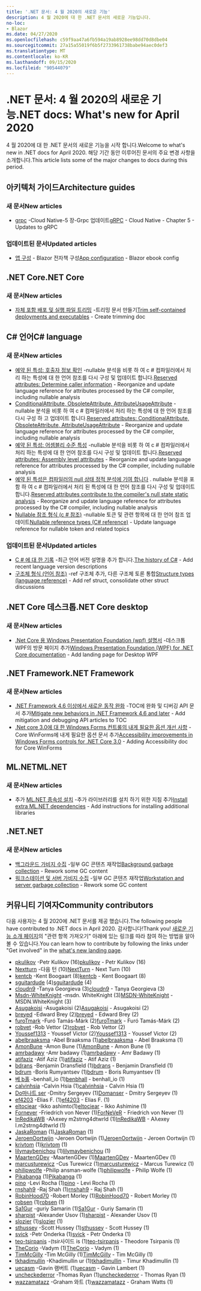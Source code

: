 ```yaml
---
title: '.NET 문서: 4 월 2020의 새로운 기능'
description: 4 월 2020에 대 한 .NET 문서의 새로운 기능입니다.
no-loc:
- Blazor
ms.date: 04/27/2020
ms.openlocfilehash: c59f9aa47a6fb594a19ab8928ee98dd70d8dbe04
ms.sourcegitcommit: 27a15a55019f6b5f2733961738babe94aec0def3
ms.translationtype: MT
ms.contentlocale: ko-KR
ms.lasthandoff: 09/15/2020
ms.locfileid: "90544079"
---
```

# <a name="net-docs-whats-new-for-april-2020"></a><span data-ttu-id="c053e-103">.NET 문서: 4 월 2020의 새로운 기능</span><span class="sxs-lookup"><span data-stu-id="c053e-103">.NET docs: What's new for April 2020</span></span>

<span data-ttu-id="c053e-104">4 월 2020에 대 한 .NET 문서의 새로운 기능을 시작 합니다.</span><span class="sxs-lookup"><span data-stu-id="c053e-104">Welcome to what's new in .NET docs for April 2020.</span></span> <span data-ttu-id="c053e-105">해당 기간 동안 이루어진 문서의 주요 변경 사항을 소개합니다.</span><span class="sxs-lookup"><span data-stu-id="c053e-105">This article lists some of the major changes to docs during this period.</span></span>

## <a name="architecture-guides"></a><span data-ttu-id="c053e-106">아키텍처 가이드</span><span class="sxs-lookup"><span data-stu-id="c053e-106">Architecture guides</span></span>

### <a name="new-articles"></a><span data-ttu-id="c053e-107">새 문서</span><span class="sxs-lookup"><span data-stu-id="c053e-107">New articles</span></span>

- <span data-ttu-id="c053e-108">[grpc](../architecture/cloud-native/grpc.md) -Cloud Native-5 장-Grpc 업데이트</span><span class="sxs-lookup"><span data-stu-id="c053e-108">[gRPC](../architecture/cloud-native/grpc.md) - Cloud Native - Chapter 5 - Updates to gRPC</span></span>

### <a name="updated-articles"></a><span data-ttu-id="c053e-109">업데이트된 문서</span><span class="sxs-lookup"><span data-stu-id="c053e-109">Updated articles</span></span>

- <span data-ttu-id="c053e-110">[앱 구성](../architecture/blazor-for-web-forms-developers/config.md)  -  Blazor 전자책 구성</span><span class="sxs-lookup"><span data-stu-id="c053e-110">[App configuration](../architecture/blazor-for-web-forms-developers/config.md) - Blazor ebook config</span></span>

## <a name="net-core"></a><span data-ttu-id="c053e-111">.NET Core</span><span class="sxs-lookup"><span data-stu-id="c053e-111">.NET Core</span></span>

### <a name="new-articles"></a><span data-ttu-id="c053e-112">새 문서</span><span class="sxs-lookup"><span data-stu-id="c053e-112">New articles</span></span>

- <span data-ttu-id="c053e-113">[자체 포함 배포 및 실행 파일 트리밍](../core/deploying/trim-self-contained.md) -트리밍 문서 만들기</span><span class="sxs-lookup"><span data-stu-id="c053e-113">[Trim self-contained deployments and executables](../core/deploying/trim-self-contained.md) - Create trimming doc</span></span>

## <a name="c-language"></a><span data-ttu-id="c053e-114">C# 언어</span><span class="sxs-lookup"><span data-stu-id="c053e-114">C# language</span></span>

### <a name="new-articles"></a><span data-ttu-id="c053e-115">새 문서</span><span class="sxs-lookup"><span data-stu-id="c053e-115">New articles</span></span>

- <span data-ttu-id="c053e-116">[예약 된 특성: 호출자 정보 확인](../csharp/language-reference/attributes/caller-information.md) -nullable 분석을 비롯 하 여 c # 컴파일러에서 처리 하는 특성에 대 한 언어 참조를 다시 구성 및 업데이트 합니다.</span><span class="sxs-lookup"><span data-stu-id="c053e-116">[Reserved attributes: Determine caller information](../csharp/language-reference/attributes/caller-information.md) - Reorganize and update language reference for attributes processed by the C# compiler, including nullable analysis</span></span>
- <span data-ttu-id="c053e-117">[ConditionalAttribute, ObsoleteAttribute, AttributeUsageAttribute](../csharp/language-reference/attributes/general.md) -nullable 분석을 비롯 하 여 c # 컴파일러에서 처리 하는 특성에 대 한 언어 참조를 다시 구성 하 고 업데이트 합니다.</span><span class="sxs-lookup"><span data-stu-id="c053e-117">[Reserved attributes: ConditionalAttribute, ObsoleteAttribute, AttributeUsageAttribute](../csharp/language-reference/attributes/general.md) - Reorganize and update language reference for attributes processed by the C# compiler, including nullable analysis</span></span>
- <span data-ttu-id="c053e-118">[예약 된 특성: 어셈블리 수준 특성](../csharp/language-reference/attributes/global.md) -nullable 분석을 비롯 하 여 c # 컴파일러에서 처리 하는 특성에 대 한 언어 참조를 다시 구성 및 업데이트 합니다.</span><span class="sxs-lookup"><span data-stu-id="c053e-118">[Reserved attributes: Assembly level attributes](../csharp/language-reference/attributes/global.md) - Reorganize and update language reference for attributes processed by the C# compiler, including nullable analysis</span></span>
- <span data-ttu-id="c053e-119">[예약 된 특성은 컴파일러의 null 상태 정적 분석에 기여 합니다](../csharp/language-reference/attributes/nullable-analysis.md) . nullable 분석을 포함 하 여 c # 컴파일러에서 처리 된 특성에 대 한 언어 참조를 다시 구성 및 업데이트 합니다.</span><span class="sxs-lookup"><span data-stu-id="c053e-119">[Reserved attributes contribute to the compiler's null state static analysis](../csharp/language-reference/attributes/nullable-analysis.md) - Reorganize and update language reference for attributes processed by the C# compiler, including nullable analysis</span></span>
- <span data-ttu-id="c053e-120">[Nullable 참조 형식 (c # 참조)](../csharp/language-reference/builtin-types/nullable-reference-types.md) -nullable 토큰 및 관련 항목에 대 한 언어 참조 업데이트</span><span class="sxs-lookup"><span data-stu-id="c053e-120">[Nullable reference types (C# reference)](../csharp/language-reference/builtin-types/nullable-reference-types.md) - Update language reference for nullable token and related topics</span></span>

### <a name="updated-articles"></a><span data-ttu-id="c053e-121">업데이트된 문서</span><span class="sxs-lookup"><span data-stu-id="c053e-121">Updated articles</span></span>

- <span data-ttu-id="c053e-122">[C \# 에 대 한 기록](../csharp/whats-new/csharp-version-history.md) -최근 언어 버전 설명을 추가 합니다.</span><span class="sxs-lookup"><span data-stu-id="c053e-122">[The history of C\#](../csharp/whats-new/csharp-version-history.md) - Add recent language version descriptions</span></span>
- <span data-ttu-id="c053e-123">[구조체 형식 (언어 참조)](../csharp/language-reference/builtin-types/struct.md) -ref 구조체 추가, 다른 구조체 토론 통합</span><span class="sxs-lookup"><span data-stu-id="c053e-123">[Structure types (language reference)](../csharp/language-reference/builtin-types/struct.md) - Add ref struct, consolidate other struct discussions</span></span>

## <a name="net-core-desktop"></a><span data-ttu-id="c053e-124">.NET Core 데스크톱</span><span class="sxs-lookup"><span data-stu-id="c053e-124">.NET Core desktop</span></span>

### <a name="new-articles"></a><span data-ttu-id="c053e-125">새 문서</span><span class="sxs-lookup"><span data-stu-id="c053e-125">New articles</span></span>

- <span data-ttu-id="c053e-126">[.Net Core 용 Windows Presentation Foundation (wpf) 설명서](../desktop-wpf/index.yml) -데스크톱 WPF의 방문 페이지 추가</span><span class="sxs-lookup"><span data-stu-id="c053e-126">[Windows Presentation Foundation (WPF) for .NET Core documentation](../desktop-wpf/index.yml) - Add landing page for Desktop WPF</span></span>

## <a name="net-framework"></a><span data-ttu-id="c053e-127">.NET Framework</span><span class="sxs-lookup"><span data-stu-id="c053e-127">.NET Framework</span></span>

### <a name="new-articles"></a><span data-ttu-id="c053e-128">새 문서</span><span class="sxs-lookup"><span data-stu-id="c053e-128">New articles</span></span>

- <span data-ttu-id="c053e-129">[.NET Framework 4.6 이상에서 새로운 동작 완화](../framework/migration-guide/mitigations.md) -TOC에 완화 및 디버깅 API 문서 추가</span><span class="sxs-lookup"><span data-stu-id="c053e-129">[Mitigate new behaviors in .NET Framework 4.6 and later](../framework/migration-guide/mitigations.md) - Add mitigation and debugging API articles to TOC</span></span>
- <span data-ttu-id="c053e-130">[.Net core 3.0에 대 한 Windows Forms 컨트롤의 내게 필요한 옵션 개선 사항](/dotnet/desktop/winforms/windows-forms-accessibility-improvements) -Core WinForms에 내게 필요한 옵션 문서 추가</span><span class="sxs-lookup"><span data-stu-id="c053e-130">[Accessibility improvements in Windows Forms controls for .NET Core 3.0](/dotnet/desktop/winforms/windows-forms-accessibility-improvements) - Adding Accessibility doc for Core WinForms</span></span>

## <a name="mlnet"></a><span data-ttu-id="c053e-131">ML.NET</span><span class="sxs-lookup"><span data-stu-id="c053e-131">ML.NET</span></span>

### <a name="new-articles"></a><span data-ttu-id="c053e-132">새 문서</span><span class="sxs-lookup"><span data-stu-id="c053e-132">New articles</span></span>

- <span data-ttu-id="c053e-133">추가 [ML.NET 종속성 설치](../machine-learning/how-to-guides/install-extra-dependencies.md) -추가 라이브러리를 설치 하기 위한 지침 추가</span><span class="sxs-lookup"><span data-stu-id="c053e-133">[Install extra ML.NET dependencies](../machine-learning/how-to-guides/install-extra-dependencies.md) - Add instructions for installing additional libraries</span></span>

## <a name="net"></a><span data-ttu-id="c053e-134">.NET</span><span class="sxs-lookup"><span data-stu-id="c053e-134">.NET</span></span>

### <a name="new-articles"></a><span data-ttu-id="c053e-135">새 문서</span><span class="sxs-lookup"><span data-stu-id="c053e-135">New articles</span></span>

- <span data-ttu-id="c053e-136">[백그라운드 가비지 수집](../standard/garbage-collection/background-gc.md) -일부 GC 콘텐츠 재작업</span><span class="sxs-lookup"><span data-stu-id="c053e-136">[Background garbage collection](../standard/garbage-collection/background-gc.md) - Rework some GC content</span></span>
- <span data-ttu-id="c053e-137">[워크스테이션 및 서버 가비지 수집](../standard/garbage-collection/workstation-server-gc.md) -일부 GC 콘텐츠 재작업</span><span class="sxs-lookup"><span data-stu-id="c053e-137">[Workstation and server garbage collection](../standard/garbage-collection/workstation-server-gc.md) - Rework some GC content</span></span>

## <a name="community-contributors"></a><span data-ttu-id="c053e-138">커뮤니티 기여자</span><span class="sxs-lookup"><span data-stu-id="c053e-138">Community contributors</span></span>

<span data-ttu-id="c053e-139">다음 사용자는 4 월 2020에 .NET 문서를 제공 했습니다.</span><span class="sxs-lookup"><span data-stu-id="c053e-139">The following people have contributed to .NET docs in April 2020.</span></span> <span data-ttu-id="c053e-140">감사합니다!</span><span class="sxs-lookup"><span data-stu-id="c053e-140">Thank you!</span></span> <span data-ttu-id="c053e-141">[새로운 기능 소개 페이지](index.yml)의 "관련 항목 가져오기" 아래에 있는 링크를 따라 참여 하는 방법을 알아볼 수 있습니다.</span><span class="sxs-lookup"><span data-stu-id="c053e-141">You can learn how to contribute by following the links under "Get involved" in the [what's new landing page](index.yml).</span></span>

- <span data-ttu-id="c053e-142">[pkulikov](https://github.com/pkulikov) -Petr Kulikov (16)</span><span class="sxs-lookup"><span data-stu-id="c053e-142">[pkulikov](https://github.com/pkulikov) - Petr Kulikov (16)</span></span>
- <span data-ttu-id="c053e-143">[Nextturn](https://github.com/NextTurn) -다음 턴 (10)</span><span class="sxs-lookup"><span data-stu-id="c053e-143">[NextTurn](https://github.com/NextTurn) - Next Turn (10)</span></span>
- <span data-ttu-id="c053e-144">[kentcb](https://github.com/kentcb) -Kent Boogaart (8)</span><span class="sxs-lookup"><span data-stu-id="c053e-144">[kentcb](https://github.com/kentcb) - Kent Boogaart (8)</span></span>
- <span data-ttu-id="c053e-145">[sguitardude](https://github.com/sguitardude) (4)</span><span class="sxs-lookup"><span data-stu-id="c053e-145">[sguitardude](https://github.com/sguitardude) (4)</span></span>
- <span data-ttu-id="c053e-146">[cloudn9](https://github.com/cloudn9) -Tanya Georgieva (3)</span><span class="sxs-lookup"><span data-stu-id="c053e-146">[cloudn9](https://github.com/cloudn9) - Tanya Georgieva (3)</span></span>
- <span data-ttu-id="c053e-147">[Msdn-WhiteKnight](https://github.com/MSDN-WhiteKnight) -msdn. WhiteKnight (3)</span><span class="sxs-lookup"><span data-stu-id="c053e-147">[MSDN-WhiteKnight](https://github.com/MSDN-WhiteKnight) - MSDN.WhiteKnight (3)</span></span>
- <span data-ttu-id="c053e-148">[Asugakoisi](https://github.com/Asugakoisi) -Asugakoisi (2)</span><span class="sxs-lookup"><span data-stu-id="c053e-148">[Asugakoisi](https://github.com/Asugakoisi) - Asugakoisi (2)</span></span>
- <span data-ttu-id="c053e-149">[breyed](https://github.com/breyed) -Edward Brey (2)</span><span class="sxs-lookup"><span data-stu-id="c053e-149">[breyed](https://github.com/breyed) - Edward Brey (2)</span></span>
- <span data-ttu-id="c053e-150">[furoTmark](https://github.com/furoTmark) -Furó Tamás-Márk (2)</span><span class="sxs-lookup"><span data-stu-id="c053e-150">[furoTmark](https://github.com/furoTmark) -  Furó Tamás-Márk (2)</span></span>
- <span data-ttu-id="c053e-151">[robvet](https://github.com/robvet) -Rob Vettor (2)</span><span class="sxs-lookup"><span data-stu-id="c053e-151">[robvet](https://github.com/robvet) - Rob Vettor (2)</span></span>
- <span data-ttu-id="c053e-152">[Youssef1313](https://github.com/Youssef1313) - Youssef Victor (2)</span><span class="sxs-lookup"><span data-stu-id="c053e-152">[Youssef1313](https://github.com/Youssef1313) - Youssef Victor (2)</span></span>
- <span data-ttu-id="c053e-153">[abelbraaksma](https://github.com/abelbraaksma) -Abel Braaksma (1)</span><span class="sxs-lookup"><span data-stu-id="c053e-153">[abelbraaksma](https://github.com/abelbraaksma) - Abel Braaksma (1)</span></span>
- <span data-ttu-id="c053e-154">[AmonBune](https://github.com/AmonBune) -Amon Bune (1)</span><span class="sxs-lookup"><span data-stu-id="c053e-154">[AmonBune](https://github.com/AmonBune) - Amon Bune (1)</span></span>
- <span data-ttu-id="c053e-155">[amrbadawy](https://github.com/amrbadawy) -Amr badawy (1)</span><span class="sxs-lookup"><span data-stu-id="c053e-155">[amrbadawy](https://github.com/amrbadawy) - Amr Badawy (1)</span></span>
- <span data-ttu-id="c053e-156">[atifaziz](https://github.com/atifaziz) -Atif Aziz (1)</span><span class="sxs-lookup"><span data-stu-id="c053e-156">[atifaziz](https://github.com/atifaziz) - Atif Aziz (1)</span></span>
- <span data-ttu-id="c053e-157">[bdrans](https://github.com/bdrans) -Benjamin Dransfield (1)</span><span class="sxs-lookup"><span data-stu-id="c053e-157">[bdrans](https://github.com/bdrans) - Benjamin Dransfield (1)</span></span>
- <span data-ttu-id="c053e-158">[bdrum](https://github.com/bdrum) -Boris Rumyantsev (1)</span><span class="sxs-lookup"><span data-stu-id="c053e-158">[bdrum](https://github.com/bdrum) - Boris Rumyantsev (1)</span></span>
- <span data-ttu-id="c053e-159">[베 b홀](https://github.com/benbhall) -benhall_io (1)</span><span class="sxs-lookup"><span data-stu-id="c053e-159">[benbhall](https://github.com/benbhall) - benhall_io (1)</span></span>
- <span data-ttu-id="c053e-160">[calvinhsia](https://github.com/calvinhsia) -Calvin Hsia (1)</span><span class="sxs-lookup"><span data-stu-id="c053e-160">[calvinhsia](https://github.com/calvinhsia) - Calvin Hsia (1)</span></span>
- <span data-ttu-id="c053e-161">[Do마나트 ser](https://github.com/Domanser) -Dmitry Sergeyev (1)</span><span class="sxs-lookup"><span data-stu-id="c053e-161">[Domanser](https://github.com/Domanser) - Dmitry Sergeyev (1)</span></span>
- <span data-ttu-id="c053e-162">[ef4203](https://github.com/ef4203) -Elias F. (1)</span><span class="sxs-lookup"><span data-stu-id="c053e-162">[ef4203](https://github.com/ef4203) - Elias F. (1)</span></span>
- <span data-ttu-id="c053e-163">[eltociear](https://github.com/eltociear) -Ikko ashimto(1)</span><span class="sxs-lookup"><span data-stu-id="c053e-163">[eltociear](https://github.com/eltociear) - Ikko Ashimine (1)</span></span>
- <span data-ttu-id="c053e-164">[Fornever](https://github.com/ForNeVeR) -Friedrich von Never (1)</span><span class="sxs-lookup"><span data-stu-id="c053e-164">[ForNeVeR](https://github.com/ForNeVeR) - Friedrich von Never (1)</span></span>
- <span data-ttu-id="c053e-165">[InRedikaWB](https://github.com/InRedikaWB) -Aλexey m2strng4dtwrld (1)</span><span class="sxs-lookup"><span data-stu-id="c053e-165">[InRedikaWB](https://github.com/InRedikaWB) - Aλexey I.m2strng4dtwrld (1)</span></span>
- <span data-ttu-id="c053e-166">[JaskaRoman](https://github.com/JaskaRoman) (1)</span><span class="sxs-lookup"><span data-stu-id="c053e-166">[JaskaRoman](https://github.com/JaskaRoman) (1)</span></span>
- <span data-ttu-id="c053e-167">[JeroenOortwijn](https://github.com/JeroenOortwijn) -Jeroen Oortwijn (1)</span><span class="sxs-lookup"><span data-stu-id="c053e-167">[JeroenOortwijn](https://github.com/JeroenOortwijn) - Jeroen Oortwijn (1)</span></span>
- <span data-ttu-id="c053e-168">[krivtom](https://github.com/krivtom) (1)</span><span class="sxs-lookup"><span data-stu-id="c053e-168">[krivtom](https://github.com/krivtom) (1)</span></span>
- <span data-ttu-id="c053e-169">[lilymaybenichou](https://github.com/lilymaybenichou) (1)</span><span class="sxs-lookup"><span data-stu-id="c053e-169">[lilymaybenichou](https://github.com/lilymaybenichou) (1)</span></span>
- <span data-ttu-id="c053e-170">[MaartenGDev](https://github.com/MaartenGDev) -MaartenGDev (1)</span><span class="sxs-lookup"><span data-stu-id="c053e-170">[MaartenGDev](https://github.com/MaartenGDev) - MaartenGDev (1)</span></span>
- <span data-ttu-id="c053e-171">[marcusturewicz](https://github.com/marcusturewicz) -Cus Turewicz (1)</span><span class="sxs-lookup"><span data-stu-id="c053e-171">[marcusturewicz](https://github.com/marcusturewicz) - Marcus Turewicz (1)</span></span>
- <span data-ttu-id="c053e-172">[philipwolfe](https://github.com/philipwolfe) -Philip ansman-wolfe (1)</span><span class="sxs-lookup"><span data-stu-id="c053e-172">[philipwolfe](https://github.com/philipwolfe) - Philip Wolfe (1)</span></span>
- <span data-ttu-id="c053e-173">[Pikabanga](https://github.com/Pikabanga) (1)</span><span class="sxs-lookup"><span data-stu-id="c053e-173">[Pikabanga](https://github.com/Pikabanga) (1)</span></span>
- <span data-ttu-id="c053e-174">[pino](https://github.com/pino) -Levi Rocha (1)</span><span class="sxs-lookup"><span data-stu-id="c053e-174">[pino](https://github.com/pino) - Levi Rocha (1)</span></span>
- <span data-ttu-id="c053e-175">[rnshah9](https://github.com/rnshah9) -Raj Shah (1)</span><span class="sxs-lookup"><span data-stu-id="c053e-175">[rnshah9](https://github.com/rnshah9) - Raj Shah (1)</span></span>
- <span data-ttu-id="c053e-176">[RobinHood70](https://github.com/RobinHood70) -Robert Morley (1)</span><span class="sxs-lookup"><span data-stu-id="c053e-176">[RobinHood70](https://github.com/RobinHood70) - Robert Morley (1)</span></span>
- <span data-ttu-id="c053e-177">[robsen](https://github.com/robsen) (1)</span><span class="sxs-lookup"><span data-stu-id="c053e-177">[robsen](https://github.com/robsen) (1)</span></span>
- <span data-ttu-id="c053e-178">[Sa1Gur](https://github.com/Sa1Gur) -guriy Samarin (1)</span><span class="sxs-lookup"><span data-stu-id="c053e-178">[Sa1Gur](https://github.com/Sa1Gur) - Guriy Samarin (1)</span></span>
- <span data-ttu-id="c053e-179">[sharpist](https://github.com/sharpist) -Alexander Usov (1)</span><span class="sxs-lookup"><span data-stu-id="c053e-179">[sharpist](https://github.com/sharpist) - Alexander Usov (1)</span></span>
- <span data-ttu-id="c053e-180">[slozier](https://github.com/slozier) (1)</span><span class="sxs-lookup"><span data-stu-id="c053e-180">[slozier](https://github.com/slozier) (1)</span></span>
- <span data-ttu-id="c053e-181">[sthussey](https://github.com/sthussey) -Scott Hussey (1)</span><span class="sxs-lookup"><span data-stu-id="c053e-181">[sthussey](https://github.com/sthussey) - Scott Hussey (1)</span></span>
- <span data-ttu-id="c053e-182">[svick](https://github.com/svick) -Petr Onderka (1)</span><span class="sxs-lookup"><span data-stu-id="c053e-182">[svick](https://github.com/svick) - Petr Onderka (1)</span></span>
- <span data-ttu-id="c053e-183">[teo-tsirpanis](https://github.com/teo-tsirpanis) -(tsir사이드 is (1)</span><span class="sxs-lookup"><span data-stu-id="c053e-183">[teo-tsirpanis](https://github.com/teo-tsirpanis) - Theodore Tsirpanis (1)</span></span>
- <span data-ttu-id="c053e-184">[TheCorio](https://github.com/TheCorio) -Vadym (1)</span><span class="sxs-lookup"><span data-stu-id="c053e-184">[TheCorio](https://github.com/TheCorio) - Vadym (1)</span></span>
- <span data-ttu-id="c053e-185">[TimMcGilly](https://github.com/TimMcGilly) -Tim McGilly (1)</span><span class="sxs-lookup"><span data-stu-id="c053e-185">[TimMcGilly](https://github.com/TimMcGilly) - Tim McGilly (1)</span></span>
- <span data-ttu-id="c053e-186">[tkhadimullin](https://github.com/tkhadimullin) -Khadimullin ur (1)</span><span class="sxs-lookup"><span data-stu-id="c053e-186">[tkhadimullin](https://github.com/tkhadimullin) - Timur Khadimullin (1)</span></span>
- <span data-ttu-id="c053e-187">[uecasm](https://github.com/uecasm) -Gavin 램버트 (1)</span><span class="sxs-lookup"><span data-stu-id="c053e-187">[uecasm](https://github.com/uecasm) - Gavin Lambert (1)</span></span>
- <span data-ttu-id="c053e-188">[uncheckederror](https://github.com/uncheckederror) -Thomas Ryan (1)</span><span class="sxs-lookup"><span data-stu-id="c053e-188">[uncheckederror](https://github.com/uncheckederror) - Thomas Ryan (1)</span></span>
- <span data-ttu-id="c053e-189">[wazzamatazz](https://github.com/wazzamatazz) -Graham 와트 (1)</span><span class="sxs-lookup"><span data-stu-id="c053e-189">[wazzamatazz](https://github.com/wazzamatazz) - Graham Watts (1)</span></span>
